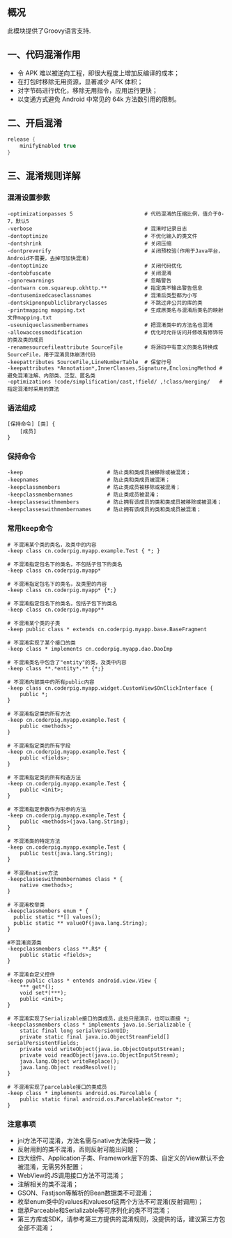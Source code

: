 ## 概况

此模块提供了Groovy语言支持.

## 一、代码混淆作用

+ 令 APK 难以被逆向工程，即很大程度上增加反编译的成本；
+ 在打包时移除无用资源，显著减少 APK 体积；
+ 对字节码进行优化，移除无用指令，应用运行更快；
+ 以变通方式避免 Android 中常见的 64k 方法数引用的限制。

## 二、开启混淆

```groovy
release {
    minifyEnabled true
}
```

## 三、混淆规则详解

### 混淆设置参数

```text
-optimizationpasses 5                       # 代码混淆的压缩比例，值介于0-7，默认5
-verbose                                    # 混淆时记录日志
-dontoptimize                               # 不优化输入的类文件
-dontshrink                                 # 关闭压缩
-dontpreverify                              # 关闭预校验(作用于Java平台，Android不需要，去掉可加快混淆)
-dontoptimize                               # 关闭代码优化
-dontobfuscate                              # 关闭混淆
-ignorewarnings                             # 忽略警告
-dontwarn com.squareup.okhttp.**            # 指定类不输出警告信息
-dontusemixedcaseclassnames                 # 混淆后类型都为小写
-dontskipnonpubliclibraryclasses            # 不跳过非公共的库的类
-printmapping mapping.txt                   # 生成原类名与混淆后类名的映射文件mapping.txt
-useuniqueclassmembernames                  # 把混淆类中的方法名也混淆
-allowaccessmodification                    # 优化时允许访问并修改有修饰符的类及类的成员
-renamesourcefileattribute SourceFile       # 将源码中有意义的类名转换成SourceFile，用于混淆具体崩溃代码
-keepattributes SourceFile,LineNumberTable  # 保留行号
-keepattributes *Annotation*,InnerClasses,Signature,EnclosingMethod # 避免混淆注解、内部类、泛型、匿名类
-optimizations !code/simplification/cast,!field/ ,!class/merging/   # 指定混淆时采用的算法
```

### 语法组成

```text
[保持命令] [类] {
    [成员] 
}
```

### 保持命令

```text
-keep                           # 防止类和类成员被移除或被混淆；
-keepnames                      # 防止类和类成员被混淆；
-keepclassmembers               # 防止类成员被移除或被混淆；
-keepclassmembernames           # 防止类成员被混淆；
-keepclasseswithmembers         # 防止拥有该成员的类和类成员被移除或被混淆；
-keepclasseswithmembernames     # 防止拥有该成员的类和类成员被混淆；
```

### 常用keep命令

```text
# 不混淆某个类的类名，及类中的内容
-keep class cn.coderpig.myapp.example.Test { *; }

# 不混淆指定包名下的类名，不包括子包下的类名
-keep class cn.coderpig.myapp*

# 不混淆指定包名下的类名，及类里的内容
-keep class cn.coderpig.myapp* {*;}

# 不混淆指定包名下的类名，包括子包下的类名
-keep class cn.coderpig.myapp**

# 不混淆某个类的子类
-keep public class * extends cn.coderpig.myapp.base.BaseFragment

# 不混淆实现了某个接口的类
-keep class * implements cn.coderpig.myapp.dao.DaoImp

# 不混淆类名中包含了"entity"的类，及类中内容
-keep class **.*entity*.** {*;}

# 不混淆内部类中的所有public内容
-keep class cn.coderpig.myapp.widget.CustomView$OnClickInterface {
    public *;
}

# 不混淆指定类的所有方法
-keep cn.coderpig.myapp.example.Test {
    public <methods>;
}

# 不混淆指定类的所有字段
-keep cn.coderpig.myapp.example.Test {
    public <fields>;
}

# 不混淆指定类的所有构造方法
-keep cn.coderpig.myapp.example.Test {
    public <init>;
}

# 不混淆指定参数作为形参的方法
-keep cn.coderpig.myapp.example.Test {
    public <methods>(java.lang.String);
}

# 不混淆类的特定方法
-keep cn.coderpig.myapp.example.Test {
    public test(java.lang.String);
}

# 不混淆native方法
-keepclasseswithmembernames class * {
    native <methods>;
}

# 不混淆枚举类
-keepclassmembers enum * {
  public static **[] values();
  public static ** valueOf(java.lang.String);
}

#不混淆资源类
-keepclassmembers class **.R$* {
    public static <fields>;
}

# 不混淆自定义控件
-keep public class * entends android.view.View {
    *** get*();
    void set*(***);
    public <init>;
}

# 不混淆实现了Serializable接口的类成员，此处只是演示，也可以直接 *;
-keepclassmembers class * implements java.io.Serializable {
    static final long serialVersionUID;
    private static final java.io.ObjectStreamField[] serialPersistentFields;
    private void writeObject(java.io.ObjectOutputStream);
    private void readObject(java.io.ObjectInputStream);
    java.lang.Object writeReplace();
    java.lang.Object readResolve();
}

# 不混淆实现了parcelable接口的类成员
-keep class * implements android.os.Parcelable {
    public static final android.os.Parcelable$Creator *;
}
```

### 注意事项

+ jni方法不可混淆，方法名需与native方法保持一致；
+ 反射用到的类不混淆，否则反射可能出问题；
+ 四大组件、Application子类、Framework层下的类、自定义的View默认不会被混淆，无需另外配置；
+ WebView的JS调用接口方法不可混淆；
+ 注解相关的类不混淆；
+ GSON、Fastjson等解析的Bean数据类不可混淆；
+ 枚举enum类中的values和valuesof这两个方法不可混淆(反射调用)；
+ 继承Parceable和Serializable等可序列化的类不可混淆；
+ 第三方库或SDK，请参考第三方提供的混淆规则，没提供的话，建议第三方包全部不混淆；
